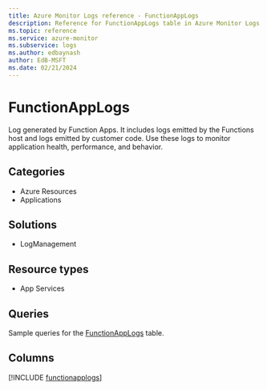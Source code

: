 ```yaml
---
title: Azure Monitor Logs reference - FunctionAppLogs
description: Reference for FunctionAppLogs table in Azure Monitor Logs.
ms.topic: reference
ms.service: azure-monitor
ms.subservice: logs
ms.author: edbaynash
author: EdB-MSFT
ms.date: 02/21/2024
---
```


# FunctionAppLogs

Log generated by Function Apps. It includes logs emitted by the Functions host and logs emitted by customer code. Use these logs to monitor application health, performance, and behavior.


## Categories

- Azure Resources
- Applications

## Solutions

- LogManagement

## Resource types

- App Services

## Queries

 Sample queries for the [FunctionAppLogs](/azure/azure-monitor/reference/queries/functionapplogs) table.


## Columns
  
[!INCLUDE [functionapplogs](.././tables/includes/functionapplogs-include.md)]
